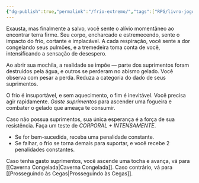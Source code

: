 ```yaml
---
{"dg-publish":true,"permalink":"/frio-extremo/","tags":["RPG/livro-jogo/Aasthar/story-points"],"created":"2024-12-23T14:59:35.638-05:00","updated":"2025-01-26T17:53:27.356-05:00"}
---
```



Exausta, mas finalmente a salvo, você sente o alívio momentâneo ao encontrar terra firme. Seu corpo, encharcado e estremecendo, sente o impacto do frio, cortante e implacável. A cada respiração, você sente a dor congelando seus pulmões, e a tremedeira toma conta de você, intensificando a sensação de desespero.

Ao abrir sua mochila, a realidade se impõe — parte dos suprimentos foram destruídos pela água, e outros se perderam no abismo gelado. Você observa com pesar a perda. Reduza a categoria do dado de seus suprimentos.

O frio é insuportável, e sem aquecimento, o fim é inevitável. Você precisa agir rapidamente. *Gaste suprimentos* para ascender uma fogueira e combater o gelado que ameaça te consumir.

Caso não possua suprimentos, sua única esperança é a força de sua resistência. Faça um teste de *CORPORAL + INTENSAMENTE*.

- Se for bem-sucedida, receba uma penalidade constante.
- Se falhar, o frio se torna demais para suportar, e você recebe 2 penalidades constantes.

Caso tenha gasto suprimentos, você ascende uma tocha e avança, vá para [[Caverna Congelada\|Caverna Congelada]]. Caso contrário, vá para [[Prosseguindo às Cegas\|Prosseguindo às Cegas]].
